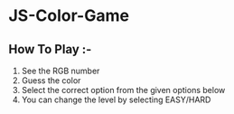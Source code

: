 # JS-Color-Game

## How To Play :-
1. See the RGB number 
2. Guess the color
3. Select the correct option from the given options below
4. You can change the level by selecting EASY/HARD
